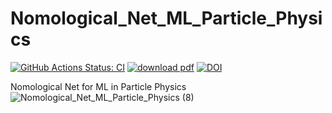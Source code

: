 # Nomological_Net_ML_Particle_Physics

[![GitHub Actions Status: CI](https://github.com/jmduarte/Nomological_Net_ML_Particle_Physics/workflows/Deploy%20build/badge.svg)](https://github.com/jmduarte/Nomological_Net_ML_Particle_Physics/actions?query=workflow%3A"Deploy+build"+branch%3Amain)
[![download pdf](https://img.shields.io/static/v1?label=Download&message=PDF&color=blue)](https://github.com/jmduarte/CNomological_Net_ML_Particle_PhysicsV/raw/gh-pages/main.pdf)
[![DOI](https://zenodo.org/badge/565327933.svg)](https://zenodo.org/badge/latestdoi/565327933)


Nomological Net for ML in Particle Physics
![Nomological_Net_ML_Particle_Physics (8)](https://user-images.githubusercontent.com/4932543/201989219-fa9d5686-ae54-428c-ac3f-57be076a0c9b.png)
